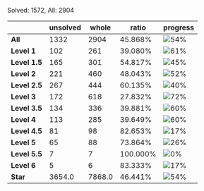 Solved: 1572, All: 2904

| |unsolved|whole|ratio|progress|
|----|----|----|----|----|
|**All**| 1332 | 2904 | 45.868%| ![54%](https://progress-bar.dev/54?title=All) |
|**Level 1**| 102 | 261 | 39.080%| ![61%](https://progress-bar.dev/61?title=Level+1++)|
|**Level 1.5**| 165 | 301 | 54.817%| ![45%](https://progress-bar.dev/45?title=Level+1.5)|
|**Level 2**| 221 | 460 | 48.043%| ![52%](https://progress-bar.dev/52?title=Level+2++)|
|**Level 2.5**| 267 | 444 | 60.135%| ![40%](https://progress-bar.dev/40?title=Level+2.5)|
|**Level 3**| 172 | 618 | 27.832%| ![72%](https://progress-bar.dev/72?title=Level+3++)|
|**Level 3.5**| 134 | 336 | 39.881%| ![60%](https://progress-bar.dev/60?title=Level+3.5)|
|**Level 4**| 113 | 285 | 39.649%| ![60%](https://progress-bar.dev/60?title=Level+4++)|
|**Level 4.5**| 81 | 98 | 82.653%| ![17%](https://progress-bar.dev/17?title=Level+4.5)|
|**Level 5**| 65 | 88 | 73.864%| ![26%](https://progress-bar.dev/26?title=Level+5++)|
|**Level 5.5**| 7 | 7 | 100.000%| ![0%](https://progress-bar.dev/0?title=Level+5.5)|
|**Level 6**| 5 | 6 | 83.333%| ![17%](https://progress-bar.dev/17?title=Level+6++)|
|**Star**|3654.0 | 7868.0 |46.441%| ![54%](https://progress-bar.dev/54?title=Star) |
